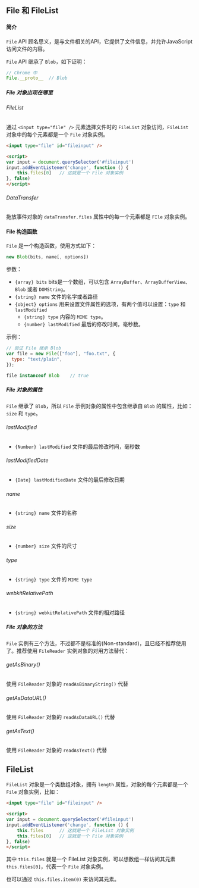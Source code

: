 ## File 和 FileList

#### 简介

`File` API 顾名思义，是与文件相关的API，它提供了文件信息，并允许JavaScript访问文件的内容。

`File` API 继承了 `Blob`，如下证明：

```js
// Chrome 中
File.__proto__  // Blob
```

##### File 对象出现在哪里

###### FileList

通过 `<input type="file" />` 元素选择文件时的 `FileList` 对象访问，`FileList` 对象中的每个元素都是一个 `File` 对象实例。

```html
<input type="file" id="fileinput" />

<script>
var input = document.querySelector('#fileinput')
input.addEventListener('change', function () {
    this.files[0]   // 这就是一个 File 对象实例
}, false)
</script>

```

###### DataTransfer

拖放事件对象的 `dataTransfer.files` 属性中的每一个元素都是 `FIle` 对象实例。

#### File 构造函数

`File` 是一个构造函数，使用方式如下：

```js
new Blob(bits, name[, options])
```

参数：
* `{array} bits` bits是一个数组，可以包含 `ArrayBuffer`、`ArrayBufferView`、`Blob` 或者 `DOMString`。
* `{string} name` 文件的名字或者路径
* `{object} options` 用来设置文件属性的选项，有两个值可以设置：`type` 和 `lastModified`
    * `{string} type` 内容的 `MIME type`。
    * `{number} lastModified` 最后的修改时间，毫秒数。

示例：
```js
// 验证 File 继承 Blob
var file = new File(["foo"], "foo.txt", {
  type: "text/plain",
});

file instanceof Blob    // true
```

##### File 对象的属性

`File` 继承了 `Blob`，所以 `File` 示例对象的属性中包含继承自 `Blob` 的属性，比如：`size` 和 `type`。

###### lastModified

* `{Number} lastModified` 文件的最后修改时间，毫秒数

###### lastModifiedDate

* `{Date} lastModifiedDate` 文件的最后修改日期

###### name

* `{string} name` 文件的名称

###### size

* `{number} size` 文件的尺寸

###### type

* `{string} type` 文件的 `MIME type`

###### webkitRelativePath

* `{string} webkitRelativePath` 文件的相对路径

##### File 对象的方法

`File` 实例有三个方法，不过都不是标准的(Non-standard)，且已经不推荐使用了。推荐使用 `FileReader` 实例对象的对用方法替代：

###### getAsBinary()

使用 `FileReader` 对象的 `readAsBinaryString()` 代替

###### getAsDataURL()

使用 `FileReader` 对象的 `readAsDataURL()` 代替

###### getAsText()

使用 `FileReader` 对象的 `readAsText()` 代替

## FileList

`FileList` 对象是一个类数组对象，拥有 `length` 属性，对象的每个元素都是一个 `File` 对象实例，比如：

```html
<input type="file" id="fileinput" />

<script>
var input = document.querySelector('#fileinput')
input.addEventListener('change', function () {
    this.files      // 这就是一个 FileList 对象实例
    this.files[0]   // 这就是一个 File 对象实例
}, false)
</script>
```

其中 `this.files` 就是一个 FileList 对象实例，可以想数组一样访问其元素 `this.files[0]`，代表一个 `File` 对象实例。

也可以通过 `this.files.item(0)` 来访问其元素。